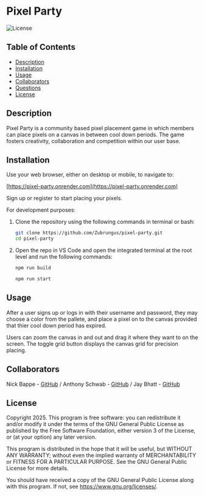 # Pixel Party

![License](https://img.shields.io/badge/License-GPLv3-blue.svg)

## Table of Contents

- [Description](#description)
- [Installation](#installation)
- [Usage](#usage)
- [Collaborators](#collaborators)
- [Questions](#questions)
- [License](#license)

## Description

Pixel Party is a community based pixel placement game in which members can place pixels on a canvas in between cool down periods. The game fosters creativity, collaboration and competition within our user base.

## Installation

Use your web browser, either on desktop or mobile, to navigate to:

[https://pixel-party.onrender.com](https://pixel-party.onrender.com)

Sign up or register to start placing your pixels.

For development purposes:

1. Clone the repository using the following commands in terminal or bash:
   ```sh
   git clone https://github.com/Zubrungus/pixel-party.git
   cd pixel-party
   ```
2. Open the repo in VS Code and open the integrated terminal at the root level and run the following commands:
   ```sh
   npm run build
   ```
   ```sh
   npm run start
   ```

## Usage

After a user signs up or logs in with their username and password, they may choose a color from the pallete, and place a pixel on to the canvas provided that thier cool down period has expired.

Users can zoom the canvas in and out and drag it where they want to on the screen. The toggle grid button displays the canvas grid for precision placing.

## Collaborators

Nick Bappe - [GitHub](https://github.com/Zubrungus) /
Anthony Schwab - [GitHub](https://github.com/ant-codes-42) /
Jay Bhatt - [GitHub](https://github.com/rasersharpe)

## License

Copyright 2025.
This program is free software: you can redistribute it and/or modify
it under the terms of the GNU General Public License as published by
the Free Software Foundation, either version 3 of the License, or
(at your option) any later version.

This program is distributed in the hope that it will be useful,
but WITHOUT ANY WARRANTY; without even the implied warranty of
MERCHANTABILITY or FITNESS FOR A PARTICULAR PURPOSE. See the
GNU General Public License for more details.

You should have received a copy of the GNU General Public License
along with this program. If not, see <https://www.gnu.org/licenses/>.

